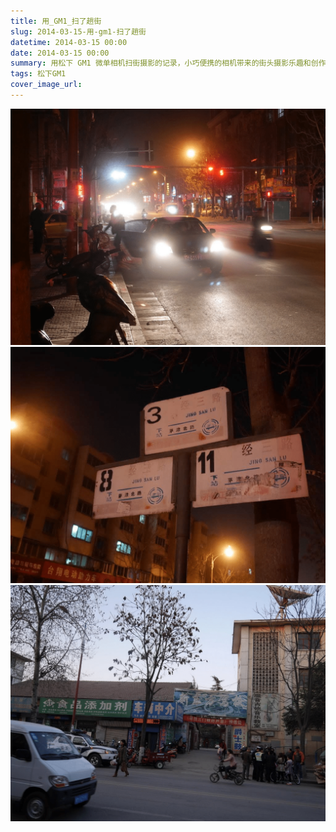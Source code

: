 ```yaml
---
title: 用_GM1_扫了趟街
slug: 2014-03-15-用-gm1-扫了趟街
datetime: 2014-03-15 00:00
date: 2014-03-15 00:00
summary: 用松下 GM1 微单相机扫街摄影的记录，小巧便携的相机带来的街头摄影乐趣和创作体验。
tags: 松下GM1
cover_image_url: 
---
```

![08364-3m6hhbe2gor.png](../assets/2019/09/939855959.png)
![81294-l68j5jj47wd.png](../assets/2019/09/2417865977.png)
![83139-izshyh1zc6q.png](../assets/2019/09/2099305163.png)